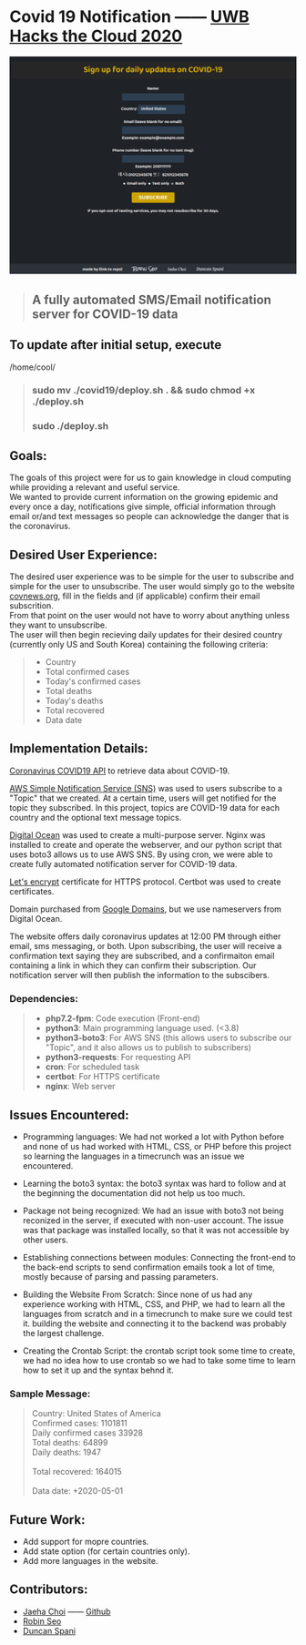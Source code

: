 # Covid 19 Notification —— [UWB Hacks the Cloud 2020](https://uwbhacks.com/)


![webpage](./image/webpage.png)


> ## A fully automated SMS/Email notification server for COVID-19 data


## To update after initial setup, execute

/home/cool/
> ### sudo mv ./covid19/deploy.sh . && sudo chmod +x ./deploy.sh
> ### sudo ./deploy.sh


## Goals: 
The goals of this project were for us to gain knowledge in cloud computing while providing a relevant and useful service.\
We wanted to provide current information on the growing epidemic and every once a day, notifications give simple, official information through email or/and text messages so people can acknowledge the danger that is the coronavirus.


## Desired User Experience:
The desired user experience was to be simple for the user to subscribe and simple for the user to unsubscribe.
The user would simply go to the website [covnews.org](https://covnews.org/), fill in the fields and (if applicable) confirm their email subscrition.\
From that point on the user would not have to worry about anything unless they want to unsubscribe.\
The user will then begin recieving daily updates for their desired country (currently only US and South Korea) containing the following criteria: 

>* Country
>* Total confirmed cases
>* Today's confirmed cases
>* Total deaths
>* Today's deaths
>* Total recovered
>* Data date

## Implementation Details:

[Coronavirus COVID19 API](https://documenter.getpostman.com/view/10808728/SzS8rjbc?version=latest#b07f97ba-24f4-4ebe-ad71-97fa35f3b683) to retrieve data about COVID-19.

[AWS Simple Notification Service (SNS)](https://aws.amazon.com/sns/?whats-new-cards.sort-by=item.additionalFields.postDateTime&whats-new-cards.sort-order=desc) was used to users subscribe to a "Topic" that we created. At a certain time, users will get notified for the topic they subscribed. In this project, topics are COVID-19 data for each country and the optional text message topics.


[Digital Ocean](https://cloud.digitalocean.com) was used to create a multi-purpose server. Nginx was installed to create and operate the webserver, and our python script that uses boto3 allows us to use AWS SNS. By using cron, we were able to create fully automated notification server for COVID-19 data. 

[Let's encrypt](https://letsencrypt.org/) certificate for HTTPS protocol. Certbot was used to create certificates.

Domain purchased from [Google Domains](https://domains.google.com/), but we use nameservers from Digital Ocean.

The website offers daily coronavirus updates at 12:00 PM through either email, sms messaging, or both. Upon subscribing, the user will receive a confirmation text saying they are subscribed, and a confirmaiton email containing a link in which they can confirm their subscription. Our notification server will then publish the information to the subscibers.

### Dependencies:
> - **php7.2-fpm**: Code execution (Front-end) 
> - **python3**: Main programming language used. (<3.8)
> - **python3-boto3**: For AWS SNS (this allows users to subscribe our "Topic", and it also allows us to publish to subscribers)
> - **python3-requests**: For requesting API
> - **cron**: For scheduled task
> - **certbot**: For HTTPS certificate
> - **nginx**: Web server

## Issues Encountered: 
- Programming languages: We had not worked a lot with Python before and none of us had worked with HTML, CSS, or PHP before this project so learning the languages in a timecrunch was an issue we encountered. 

- Learning the boto3 syntax: the boto3 syntax was hard to follow and at the beginning the documentation did not help us too much.

- Package not being recognized: We had an issue with boto3 not being reconized in the server, if executed with non-user account. The issue was that package was installed locally, so that it was not accessible by other users.

- Establishing connections between modules: Connecting the front-end to the back-end scripts to send confirmation emails took a lot of time, mostly because of parsing and passing parameters.

- Building the Website From Scratch: Since none of us had any experience working with HTML, CSS, and PHP, we had to learn all the languages from scratch and in a timecrunch to make sure we could test it. building the website and connecting it to the backend was probably the largest challenge.

- Creating the Crontab Script: the crontab script took some time to create, we had no idea how to use crontab so we had to take some time to learn how to set it up and the syntax behnd it.

### Sample Message:
> Country: United States of America\
> Confirmed cases: 1101811\
> Daily confirmed cases 33928\
> Total deaths: 64899\
> Daily deaths: 1947\
>\
Total recovered: 164015\
>\
>Data date: +2020-05-01

## Future Work:
- Add support for mopre countries.
- Add state option (for certain countries only). 
- Add more languages in the website.

## Contributors:
- [Jaeha Choi](https://git.jaeha.dev/Jaeha.Choi) —— [Github](https://github.com/jaeha-choi)
- [Robin Seo](https://github.com/seo-chang)
- [Duncan Spani](https://github.com/dspani)

